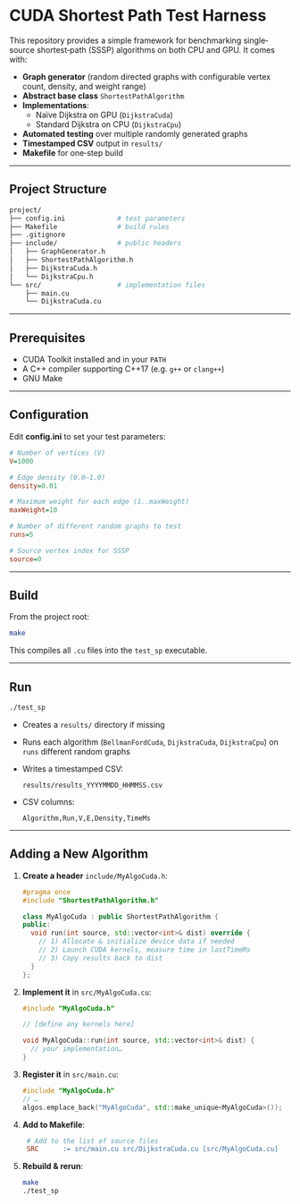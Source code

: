 # CUDA Shortest Path Test Harness

This repository provides a simple framework for benchmarking single‐source shortest‑path (SSSP) algorithms on both CPU and GPU. It comes with:

- **Graph generator** (random directed graphs with configurable vertex count, density, and weight range)  
- **Abstract base class** `ShortestPathAlgorithm`  
- **Implementations**:
  - Naïve Dijkstra on GPU (`DijkstraCuda`)  
  - Standard Dijkstra on CPU (`DijkstraCpu`)  
- **Automated testing** over multiple randomly generated graphs  
- **Timestamped CSV** output in `results/`  
- **Makefile** for one‑step build

---

## Project Structure

```bash
project/
├── config.ini             # test parameters
├── Makefile               # build rules
├── .gitignore
├── include/               # public headers
│   ├── GraphGenerator.h
│   ├── ShortestPathAlgorithm.h
│   ├── DijkstraCuda.h
│   └── DijkstraCpu.h
└── src/                   # implementation files
    ├── main.cu
    └── DijkstraCuda.cu
```

---

## Prerequisites

- CUDA Toolkit installed and in your `PATH`  
- A C++ compiler supporting C++17 (e.g. `g++` or `clang++`)  
- GNU Make  

---

## Configuration

Edit **config.ini** to set your test parameters:

```ini
# Number of vertices (V)
V=1000

# Edge density (0.0–1.0)
density=0.01

# Maximum weight for each edge (1..maxWeight)
maxWeight=10

# Number of different random graphs to test
runs=5

# Source vertex index for SSSP
source=0
```

---

## Build

From the project root:

```bash
make
```

This compiles all `.cu` files into the `test_sp` executable.

---

## Run

```bash
./test_sp
```

- Creates a `results/` directory if missing  
- Runs each algorithm (`BellmanFordCuda`, `DijkstraCuda`, `DijkstraCpu`) on `runs` different random graphs  
- Writes a timestamped CSV:  

  ```
  results/results_YYYYMMDD_HHMMSS.csv
  ```

- CSV columns:  

  ```
  Algorithm,Run,V,E,Density,TimeMs
  ```

---

## Adding a New Algorithm

1. **Create a header** `include/MyAlgoCuda.h`:

   ```cpp
   #pragma once
   #include "ShortestPathAlgorithm.h"

   class MyAlgoCuda : public ShortestPathAlgorithm {
   public:
     void run(int source, std::vector<int>& dist) override {
       // 1) Allocate & initialize device data if needed
       // 2) Launch CUDA kernels, measure time in lastTimeMs
       // 3) Copy results back to dist
     }
   };
   ```

2. **Implement it** in `src/MyAlgoCuda.cu`:

   ```cpp
   #include "MyAlgoCuda.h"

   // [define any kernels here]

   void MyAlgoCuda::run(int source, std::vector<int>& dist) {
     // your implementation…
   }
   ```

3. **Register it** in `src/main.cu`:

   ```cpp
   #include "MyAlgoCuda.h"
   // …
   algos.emplace_back("MyAlgoCuda", std::make_unique<MyAlgoCuda>());
   ```

4. **Add to Makefile**:

   ```Makefile
    # Add to the list of source files
    SRC      := src/main.cu src/DijkstraCuda.cu [src/MyAlgoCuda.cu]
    ```

5. **Rebuild & rerun**:

   ```bash
   make
   ./test_sp
   ```
